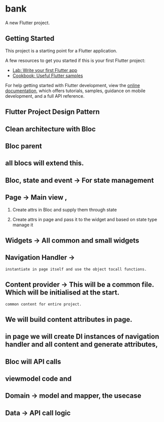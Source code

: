 # bank

A new Flutter project.

## Getting Started

This project is a starting point for a Flutter application.

A few resources to get you started if this is your first Flutter project:

- [Lab: Write your first Flutter app](https://docs.flutter.dev/get-started/codelab)
- [Cookbook: Useful Flutter samples](https://docs.flutter.dev/cookbook)

For help getting started with Flutter development, view the
[online documentation](https://docs.flutter.dev/), which offers tutorials,
samples, guidance on mobile development, and a full API reference.



## Flutter Project Design Pattern

## Clean architecture with Bloc

## Bloc parent

## all blocs will extend this.

## Bloc, state and event -> For state management

## Page -> Main view , 

1) Create attrs in Bloc and supply them through state

2) Create attrs in page and pass it to the widget and based on state type manage it

## Widgets  -> All common and small widgets

## Navigation Handler -> 
    instantiate in page itself and use the object tocall functions.

## Content provider -> This will be a common file. Which will be initialised at the start.
    common content for entire project.

## We will build content attributes in page.
    

## in page we will create DI instances of navigation handler and all content and generate attributes, 

## Bloc will API calls

## viewmodel code and 

## Domain -> model and mapper, the usecase

## Data -> API call logic